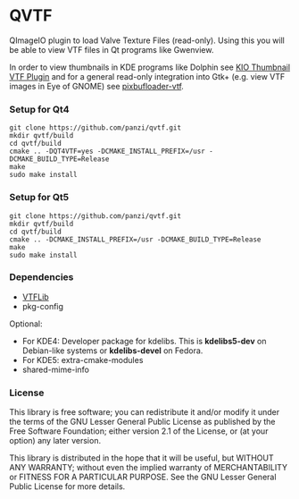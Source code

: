 QVTF
====

QImageIO plugin to load Valve Texture Files (read-only).
Using this you will be able to view VTF files in Qt programs like Gwenview.

In order to view thumbnails in KDE programs like Dolphin see [KIO Thumbnail
VTF Plugin](https://github.com/panzi/KIO-VTF-Thumb-Creator) and for a general
read-only integration into Gtk+ (e.g. view VTF images in Eye of GNOME) see
[pixbufloader-vtf](https://github.com/panzi/pixbufloader-vtf).

### Setup for Qt4

    git clone https://github.com/panzi/qvtf.git
    mkdir qvtf/build
    cd qvtf/build
    cmake .. -DQT4VTF=yes -DCMAKE_INSTALL_PREFIX=/usr -DCMAKE_BUILD_TYPE=Release
    make
    sudo make install

### Setup for Qt5

    git clone https://github.com/panzi/qvtf.git
    mkdir qvtf/build
    cd qvtf/build
    cmake .. -DCMAKE_INSTALL_PREFIX=/usr -DCMAKE_BUILD_TYPE=Release
    make
    sudo make install

### Dependencies

* [VTFLib](https://github.com/panzi/VTFLib)
* pkg-config

Optional:

* For KDE4: Developer package for kdelibs. This is **kdelibs5-dev** on Debian-like systems or **kdelibs-devel** on Fedora.
* For KDE5: extra-cmake-modules
* shared-mime-info

### License

This library is free software; you can redistribute it and/or
modify it under the terms of the GNU Lesser General Public
License as published by the Free Software Foundation; either
version 2.1 of the License, or (at your option) any later version.

This library is distributed in the hope that it will be useful,
but WITHOUT ANY WARRANTY; without even the implied warranty of
MERCHANTABILITY or FITNESS FOR A PARTICULAR PURPOSE.  See the GNU
Lesser General Public License for more details.
